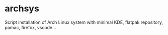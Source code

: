 # archsys
Script installation of Arch Linux system with minimal KDE, flatpak repository, pamac, firefox, vscode...

